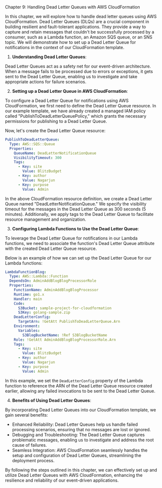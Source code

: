 Chapter 9: Handling Dead Letter Queues with AWS CloudFormation

In this chapter, we will explore how to handle dead letter queues using AWS CloudFormation. Dead Letter Queues (DLQs) are a crucial component in building resilient and fault-tolerant applications. They provide a way to capture and retain messages that couldn't be successfully processed by a consumer, such as a Lambda function, an Amazon SQS queue, or an SNS topic. We will demonstrate how to set up a Dead Letter Queue for notifications in the context of our CloudFormation template.

1. **Understanding Dead Letter Queues**:

Dead Letter Queues act as a safety net for our event-driven architecture. When a message fails to be processed due to errors or exceptions, it gets sent to the Dead Letter Queue, enabling us to investigate and take appropriate actions for failure scenarios.

2. **Setting up a Dead Letter Queue in AWS CloudFormation**:

To configure a Dead Letter Queue for notifications using AWS CloudFormation, we first need to define the Dead Letter Queue resource. In our example template, we have already created a managed IAM policy called "PublishToDeadLetterQueuePolicy," which grants the necessary permissions for publishing to a Dead Letter Queue.

Now, let's create the Dead Letter Queue resource:

```yaml
PublishToDeadLetterQueue:
  Type: AWS::SQS::Queue
  Properties:
    QueueName: DeadLetterNotificationQueue
    VisibilityTimeout: 300
    Tags:
      - Key: site
        Value: BlitzBudget
      - Key: author
        Value: Nagarjun
      - Key: purpose
        Value: Admin
```

In the above CloudFormation resource definition, we create a Dead Letter Queue named "DeadLetterNotificationQueue." We specify the visibility timeout for the messages in the Dead Letter Queue as 300 seconds (5 minutes). Additionally, we apply tags to the Dead Letter Queue to facilitate resource management and organization.

3. **Configuring Lambda Functions to Use the Dead Letter Queue**:

To leverage the Dead Letter Queue for notifications in our Lambda functions, we need to associate the function's Dead Letter Queue attribute with the created Dead Letter Queue resource.

Below is an example of how we can set up the Dead Letter Queue for our Lambda functions:

```yaml
LambdaFunctionBlog:
  Type: AWS::Lambda::Function
  DependsOn: AdminAddBlogBlogProcessorRole
  Properties:
    FunctionName: AdminAddBlogBlogProcessor
    Runtime: go1.x
    Handler: main
    Code:
      S3Bucket: sample-project-for-cloudformation
      S3Key: golang-sample.zip
    DeadLetterConfig:
      TargetArn: !GetAtt PublishToDeadLetterQueue.Arn
    Environment:
      Variables:
        S3BlogBucketName: !Ref S3BlogBucketName
    Role: !GetAtt AdminAddBlogBlogProcessorRole.Arn
    Tags:
      - Key: site
        Value: BlitzBudget
      - Key: author
        Value: Nagarjun
      - Key: purpose
        Value: Admin
```

In this example, we set the `DeadLetterConfig` property of the Lambda function to reference the ARN of the Dead Letter Queue resource created earlier, allowing any failed invocations to be sent to the Dead Letter Queue.

4. **Benefits of Using Dead Letter Queues**:

By incorporating Dead Letter Queues into our CloudFormation template, we gain several benefits:

- Enhanced Reliability: Dead Letter Queues help us handle failed processing scenarios, ensuring that no messages are lost or ignored.
- Debugging and Troubleshooting: The Dead Letter Queue captures problematic messages, enabling us to investigate and address the root cause of failures.
- Seamless Integration: AWS CloudFormation seamlessly handles the setup and configuration of Dead Letter Queues, streamlining the deployment process.

By following the steps outlined in this chapter, we can effectively set up and utilize Dead Letter Queues with AWS CloudFormation, enhancing the resilience and reliability of our event-driven applications.